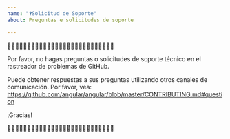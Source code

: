 ```yaml
---
name: "❓Solicitud de Soporte"
about: Preguntas e solicitudes de soporte

---
```


🛑🛑🛑🛑🛑🛑🛑🛑🛑🛑🛑🛑🛑🛑🛑🛑🛑🛑🛑🛑🛑🛑🛑🛑🛑🛑🛑

Por favor, no hagas preguntas o solicitudes de soporte técnico en el rastreador de problemas de GitHub.

Puede obtener respuestas a sus preguntas utilizando otros canales de comunicación. Por favor, vea:
https://github.com/angular/angular/blob/master/CONTRIBUTING.md#question

¡Gracias!

🛑🛑🛑🛑🛑🛑🛑🛑🛑🛑🛑🛑🛑🛑🛑🛑🛑🛑🛑🛑🛑🛑🛑🛑🛑🛑🛑
